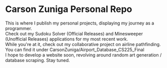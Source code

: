 # Carson Zuniga Personal Repo
This is where I publish my personal projects, displaying my journey as a programmer. <br>
Check out my Sudoku Solver (Official Releases) and Minesweeper (Unofficial Releases) applications for my most recent work. <br>
While you're at it, check out my collaborative project on airline pathfinding. You can find it under CarsonZuniga/Airport_Database_CS225_Final <br>
I hope to develop a website soon, revolving around random art generation / database scraping. Stay tuned. <br>
